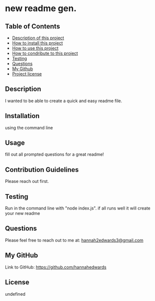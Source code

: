 
# new readme gen.
## Table of Contents
- [Description of this project](#Description)
- [How to install this project](#Installation)
- [How to use this project](#Usage)
- [How to condribute to this project](#Contribution)
- [Testing](#Tests)
- [Questions](#Email)
- [My Github](#GitHub)
- [Project license](#License)
## Description
I wanted to be able to create a quick and easy readme file.
## Installation 
using the command line
## Usage
fill out all prompted questions for a great readme!
## Contribution Guidelines
Please reach out first.
## Testing
Run in the command line with "node index.js". if all runs well it will create your new readme
## Questions
Please feel free to reach out to me at: hannah2edwards3@gmail.com
## My GitHub
Link to GitHub: https://github.com/hannahedwards
## License
undefined
